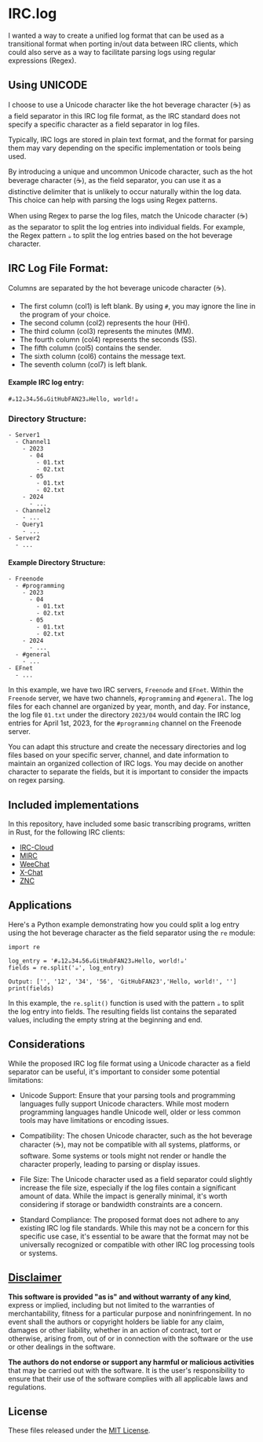 # IRC.log

I wanted a way to create a unified log format that can be used as a transitional format when porting in/out data between IRC clients, which could also serve as a way to facilitate parsing logs using regular expressions (Regex).

## Using UNICODE
I choose to use a Unicode character like the hot beverage character (☕) as a field separator in this IRC log file format, as the IRC standard does not specify a specific character as a field separator in log files.

Typically, IRC logs are stored in plain text format, and the format for parsing them may vary depending on the specific implementation or tools being used.

By introducing a unique and uncommon Unicode character, such as the hot beverage character (☕), as the field separator, you can use it as a distinctive delimiter that is unlikely to occur naturally within the log data. This choice can help with parsing the logs using Regex patterns.

When using Regex to parse the log files, match the Unicode character (☕) as the separator to split the log entries into individual fields. For example, the Regex pattern `☕` to split the log entries based on the hot beverage character.

## IRC Log File Format:

Columns are separated by the hot beverage unicode character (☕).
- The first column (col1) is left blank. By using `#`, you may ignore the line in the program of your choice.
- The second column (col2) represents the hour (HH).
- The third column (col3) represents the minutes (MM).
- The fourth column (col4) represents the seconds (SS).
- The fifth column (col5) contains the sender.
- The sixth column (col6) contains the message text.
- The seventh column (col7) is left blank.

#### Example IRC log entry:

```
#☕12☕34☕56☕GitHubFAN23☕Hello, world!☕
```

### Directory Structure:

```
- Server1
  - Channel1
    - 2023
      - 04
        - 01.txt
        - 02.txt
      - 05
        - 01.txt
        - 02.txt
    - 2024
      - ...
  - Channel2
    - ...
  - Query1
    - ...
- Server2
  - ...
```
#### Example Directory Structure:

```
- Freenode
  - #programming
    - 2023
      - 04
        - 01.txt
        - 02.txt
      - 05
        - 01.txt
        - 02.txt
    - 2024
      - ...
  - #general
    - ...
- EFnet
  - ...
```

In this example, we have two IRC servers, `Freenode` and `EFnet`. Within the `Freenode` server, we have two channels, `#programming` and `#general`. The log files for each channel are organized by year, month, and day. For instance, the log file `01.txt` under the directory `2023/04` would contain the IRC log entries for April 1st, 2023, for the `#programming` channel on the Freenode server.

You can adapt this structure and create the necessary directories and log files based on your specific server, channel, and date information to maintain an organized collection of IRC logs. You may decide on another character to separate the fields, but it is important to consider the impacts on regex parsing.

## Included implementations
In this repository, have included some basic transcribing programs, written in Rust, for the following IRC clients:
- [IRC-Cloud](https://github.com/apple-fritter/IRC.log/tree/main/IRC-Cloud/src)
- [MIRC](https://github.com/apple-fritter/IRC.log/tree/main/MIRC/src)
- [WeeChat](https://github.com/apple-fritter/IRC.log/tree/main/WeeChat/src)
- [X-Chat](https://github.com/apple-fritter/IRC.log/tree/main/XChat/src)
- [ZNC](https://github.com/apple-fritter/IRC.log/tree/main/ZNC/src)

## Applications
Here's a Python example demonstrating how you could split a log entry using the hot beverage character as the field separator using the `re` module:

```
import re

log_entry = '#☕12☕34☕56☕GitHubFAN23☕Hello, world!☕'
fields = re.split('☕', log_entry)

Output: ['', '12', '34', '56', 'GitHubFAN23','Hello, world!', '']
print(fields)
```

In this example, the `re.split()` function is used with the pattern `☕` to split the log entry into fields. The resulting fields list contains the separated values, including the empty string at the beginning and end.

## Considerations
While the proposed IRC log file format using a Unicode character as a field separator can be useful, it's important to consider some potential limitations:

- Unicode Support: Ensure that your parsing tools and programming languages fully support Unicode characters. While most modern programming languages handle Unicode well, older or less common tools may have limitations or encoding issues.

- Compatibility: The chosen Unicode character, such as the hot beverage character (☕), may not be compatible with all systems, platforms, or software. Some systems or tools might not render or handle the character properly, leading to parsing or display issues.

- File Size: The Unicode character used as a field separator could slightly increase the file size, especially if the log files contain a significant amount of data. While the impact is generally minimal, it's worth considering if storage or bandwidth constraints are a concern.

- Standard Compliance: The proposed format does not adhere to any existing IRC log file standards. While this may not be a concern for this specific use case, it's essential to be aware that the format may not be universally recognized or compatible with other IRC log processing tools or systems.

## [Disclaimer](DISCLAIMER)
**This software is provided "as is" and without warranty of any kind**, express or implied, including but not limited to the warranties of merchantability, fitness for a particular purpose and noninfringement. In no event shall the authors or copyright holders be liable for any claim, damages or other liability, whether in an action of contract, tort or otherwise, arising from, out of or in connection with the software or the use or other dealings in the software.

**The authors do not endorse or support any harmful or malicious activities** that may be carried out with the software. It is the user's responsibility to ensure that their use of the software complies with all applicable laws and regulations.

## License

These files released under the [MIT License](LICENSE).
